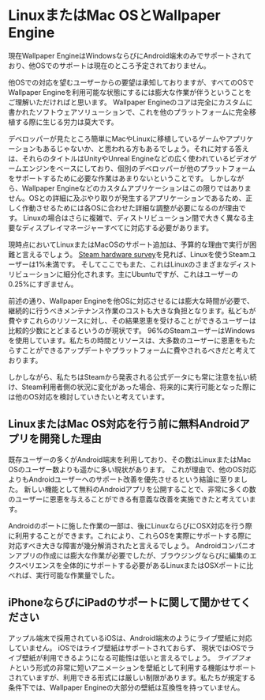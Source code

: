 # LinuxまたはMac OSとWallpaper Engine

現在Wallpaper EngineはWindowsならびにAndroid端末のみでサポートされており、他OSでのサポートは現在のところ予定されておりません。

他OSでの対応を望むユーザーからの要望は承知しておりますが、すべてのOSでWallpaper Engineを利用可能な状態にするには膨大な作業が伴うということをご理解いただければと思います。 Wallpaper Engineのコアは完全にカスタムに書かれたソフトウェアソリューションで、これを他のプラットフォームに完全移植する際に生じる労力は莫大です。

デベロッパーが見たところ簡単にMacやLinuxに移植しているゲームやアプリケーションもあるじゃないか、と思われる方もあるでしょう。それに対する答えは、それらのタイトルはUnityやUnreal Engineなどの広く使われているビデオゲームエンジンをベースにしており、個別のデベロッパーが他のプラットフォームをサポートするために必要な作業はあまりないということです。 しかしながら、Wallpaper Engineなどのカスタムアプリケーションはこの限りではありません。OSとの詳細に及ぶやり取りが発生するアプリケーションであるため、正しく作動させるためには各OSに合わせた詳細な調整が必要になるのが理由です。 Linuxの場合はさらに複雑で、ディストリビューション間で大きく異なる主要なディスプレイマネージャーすべてに対応する必要があります。

現時点においてLinuxまたはMacOSのサポート追加は、予算的な理由で実行が困難と言えるでしょう。 [Steam hardware survey](https://store.steampowered.com/hwsurvey)を見れば、Linuxを使うSteamユーザーは1%未満です。 そしてここでもまた、これはLinuxのさまざまなディストリビューションに細分化されます。主にUbuntuですが、これはユーザーの0.25%にすぎません。

前述の通り、Wallpaper Engineを他OSに対応させるには膨大な時間が必要で、継続的に行うべきメンテナンス作業のコストも大きな負担となります。私どもが費やすこれらのリソースに対し、その結果恩恵を受けることができるユーザーは比較的少数にとどまるというのが現状です。 96%のSteamユーザーはWindowsを使用しています。私たちの時間とリソースは、大多数のユーザーに恩恵をもたらすことができるアップデートやプラットフォームに費やされるべきだと考えております。

しかしながら、私たちはSteamから発表される公式データにも常に注意を払い続け、Steam利用者側の状況に変化があった場合、将来的に実行可能となった際には他のOS対応を検討していきたいと考えています。

## LinuxまたはMac OS対応を行う前に無料Androidアプリを開発した理由

既存ユーザーの多くがAndroid端末を利用しており、その数はLinuxまたはMac OSのユーザー数よりも遥かに多い現状があります。 これが理由で、他のOS対応よりもAndroidユーザーへのサポート改善を優先させるという結論に至りました。 新しい機能として無料のAndroidアプリを公開することで、非常に多くの数のユーザーに恩恵を与えることができる有意義な改善を実施できたと考えています。

Androidのポートに施した作業の一部は、後にLinuxならびにOSX対応を行う際に利用することができます。これにより、これらOSを実際にサポートする際に対応すべき大きな障害が幾分解消されたと言えるでしょう。 Androidコンパニオンアプリの作成には膨大な作業が必要でしたが、ブラウジングならびに編集のエクスペリエンスを全体的にサポートする必要があるLinuxまたはOSXポートに比べれば、実行可能な作業量でした。

## iPhoneならびにiPadのサポートに関して聞かせてください

アップル端末で採用されているiOSは、Android端末のようにライブ壁紙に対応していません。 iOSではライブ壁紙はサポートされておらず、 現状ではiOSでライブ壁紙が利用できるようになる可能性は低いと言えるでしょう。 *ライブフォト*という形式の非常に短いアニメーションを壁紙として利用する機能はサポートされていますが、利用できる形式には厳しい制限があります。私たちが規定する条件下では、Wallpaper Engineの大部分の壁紙は互換性を持っていません。